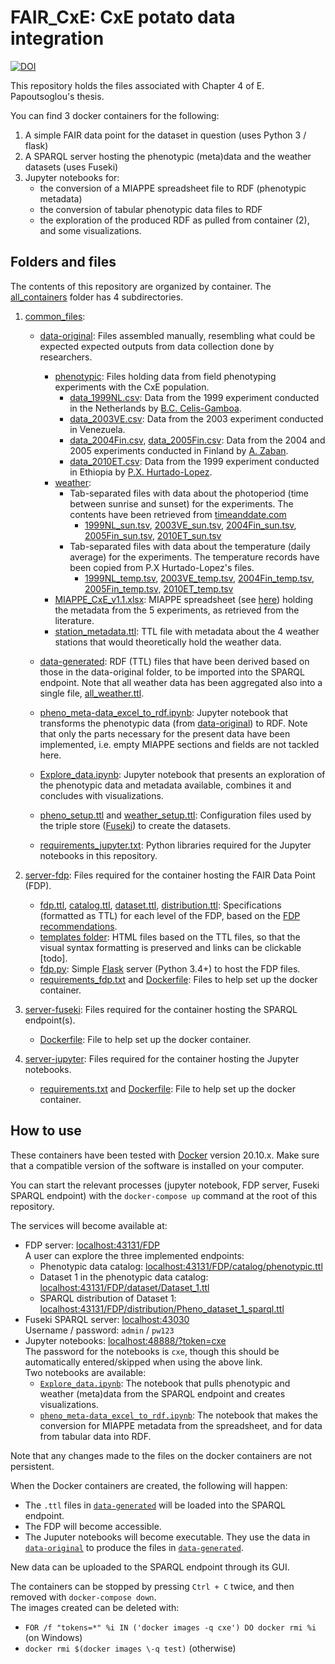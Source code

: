 # FAIR_CxE: CxE potato data integration

[![DOI](https://zenodo.org/badge/344077075.svg)](https://zenodo.org/badge/latestdoi/344077075)

This repository holds the files associated with Chapter 4 of E. Papoutsoglou's thesis. 

You can find 3 docker containers for the following:

1. A simple FAIR data point for the dataset in question (uses Python 3 / flask)
2. A SPARQL server hosting the phenotypic (meta)data and the weather datasets (uses Fuseki)
3. Jupyter notebooks for:
	* the conversion of a MIAPPE spreadsheet file to RDF (phenotypic metadata)
	* the conversion of tabular phenotypic data files to RDF
	* the exploration of the produced RDF as pulled from container (2), and some visualizations.


## Folders and files

The contents of this repository are organized by container. The [all_containers](./all_containers) folder has 4 subdirectories. 

1. [common_files](./all_containers/common_files): 

	* [data-original](./all_containers/common_files/data-original): Files assembled manually, resembling what could be expected expected outputs from data collection done by researchers.
		* [phenotypic](./all_containers/common_files/data-original/phenotypic): Files holding data from field phenotyping experiments with the CxE population.
			* [data_1999NL.csv](./all_containers/common_files/data-original/phenotypic/data_1999NL.csv): Data from the 1999 experiment conducted in the Netherlands by [B.C. Celis-Gamboa](https://doi.org/10.1111/j.1744-7348.2003.tb00284.x).
			* [data_2003VE.csv](./all_containers/common_files/data-original/phenotypic/data_2003VE.csv): Data from the 2003 experiment conducted in Venezuela.
			* [data_2004Fin.csv](./all_containers/common_files/data-original/phenotypic/data_2004Fin.csv), [data_2005Fin.csv](./all_containers/common_files/data-original/phenotypic/data_2005Fin.csv): Data from the 2004 and 2005 experiments conducted in Finland by [A. Zaban](https://doi.org/10.33354/smst.76724).
			* [data_2010ET.csv](./all_containers/common_files/data-original/phenotypic/data_2010ET.csv): Data from the 1999 experiment conducted in Ethiopia by [P.X. Hurtado-Lopez](https://doi.org/10.1007/s10681-015-1431-2).
		* [weather](./all_containers/common_files/data-original/weather): 
			* Tab-separated files with data about  the photoperiod (time between sunrise and sunset)  for the experiments. The contents have been retrieved from [timeanddate.com](https://www.timeanddate.com/)
				* [1999NL_sun.tsv](./all_containers/common_files/data-original/weather/1999NL_sun.tsv), [2003VE_sun.tsv](./all_containers/common_files/data-original/weather/2003VE_sun.tsv), [2004Fin_sun.tsv](./all_containers/common_files/data-original/weather/2004Fin_sun.tsv), [2005Fin_sun.tsv](./all_containers/common_files/data-original/weather/2005Fin_sun.tsv), [2010ET_sun.tsv](./all_containers/common_files/data-original/weather/2010ET_sun.tsv)
			* Tab-separated files with data about the temperature (daily average) for the experiments. The temperature records have been copied from P.X Hurtado-Lopez's files.
				* [1999NL_temp.tsv](./all_containers/common_files/data-original/weather/1999NL_temp.tsv), [2003VE_temp.tsv](./all_containers/common_files/data-original/weather/2003VE_temp.tsv), [2004Fin_temp.tsv](./all_containers/common_files/data-original/weather/2004Fin_temp.tsv), [2005Fin_temp.tsv](./all_containers/common_files/data-original/weather/2005Fin_temp.tsv), [2010ET_temp.tsv](./all_containers/common_files/data-original/weather/2010ET_temp.tsv)
		* [MIAPPE_CxE_v1.1.xlsx](./all_containers/common_files/data-original/MIAPPE_CxE_v1.1.xlsx): MIAPPE spreadsheet (see [here](https://github.com/MIAPPE/MIAPPE/tree/master/MIAPPE_Checklist-Data-Model-v1.1/MIAPPE_templates)) holding the metadata from the 5 experiments, as retrieved from the literature. 
		* [station_metadata.ttl](./all_containers/common_files/data-original/station_metadata.ttl): TTL file with metadata about the 4 weather stations that would theoretically hold the weather data.
		
	* [data-generated](./all_containers/common_files/data-generated): RDF (TTL) files that have been derived based on those in the data-original folder, to be imported into the SPARQL endpoint. Note that all weather data has been aggregated also into a single file, [all_weather.ttl](./all_containers/common_files/data-generated/weather/all_weather.ttl).
		
	* [pheno_meta-data_excel_to_rdf.ipynb](./all_containers/common_files/pheno_meta-data_excel_to_rdf.ipynb): Jupyter notebook that transforms the phenotypic data (from [data-original](./all_containers/common_files/data-original)) to RDF. Note that only the parts necessary for the present data have been implemented, i.e. empty MIAPPE sections and fields are not tackled here.
	
	* [Explore_data.ipynb](./all_containers/common_files/Explore_data.ipynb): Jupyter notebook that presents an exploration of the phenotypic data and metadata available, combines it and concludes with visualizations.
	* [pheno_setup.ttl](./all_containers/common_files/pheno_setup.ttl) and [weather_setup.ttl](./all_containers/common_files/weather_setup.ttl): Configuration files used by the triple store ([Fuseki](https://jena.apache.org/documentation/fuseki2/)) to create the datasets.
	
	* [requirements_jupyter.txt](./all_containers/common_files/requirements_jupyter.txt): Python libraries required for the Jupyter notebooks in this repository.

2. [server-fdp](./all_containers/server-fdp): Files required for the container hosting the FAIR Data Point (FDP).
	
	* [fdp.ttl](./all_containers/server-fdp/fdp.ttl), [catalog.ttl](./all_containers/server-fdp/catalog.ttl), [dataset.ttl](./all_containers/server-fdp/dataset.ttl), [distribution.ttl](./all_containers/server-fdp/distribution.ttl): Specifications (formatted as TTL) for each level of the FDP, based on the [FDP recommendations](https://github.com/FAIRDataTeam/FAIRDataPoint-Spec).
	* [templates folder](./all_containers/server-fdp/templates): HTML files based on the TTL files, so that the visual syntax formatting is preserved and links can be clickable [todo].
	* [fdp.py](./all_containers/server-fdp/fdp.py): Simple [Flask](https://flask.palletsprojects.com/en/1.1.x/) server (Python 3.4+) to host the FDP files. 
	* [requirements_fdp.txt](./all_containers/server-fdp/requirements_fdp.txt) and [Dockerfile](./all_containers/server-fdp/Dockerfile): Files to help set up the docker container.

3. [server-fuseki](./all_containers/server-fuseki): Files required for the container hosting the SPARQL endpoint(s).
   * [Dockerfile](./all_containers/server-fuseki/Dockerfile): File to help set up the docker container.

4. [server-jupyter](./all_containers/server-jupyter): Files required for the container hosting the Jupyter notebooks.
	* [requirements.txt](./all_containers/server-jupyter/requirements.txt) and [Dockerfile](./all_containers/server-jupyter/Dockerfile): File to help set up the docker container.


## How to use

These containers have been tested with [Docker](https://www.docker.com/) version 20.10.x. Make sure that a compatible version of the software is installed on your computer.


You can start the relevant processes (jupyter notebook, FDP server, Fuseki SPARQL endpoint) with the `docker-compose up` command at the root of this repository.

The services will become available at:

- FDP server: [localhost:43131/FDP](http://localhost:43131/FDP)  
  A user can explore the three implemented endpoints:
  - Phenotypic data catalog: [localhost:43131/FDP/catalog/phenotypic.ttl](http://localhost:43131/FDP/catalog/phenotypic.ttl)
  - Dataset 1 in the phenotypic data catalog: [localhost:43131/FDP/dataset/Dataset_1.ttl](http://localhost:43131/FDP/dataset/Dataset_1.ttl)
  - SPARQL distribution of Dataset 1: [localhost:43131/FDP/distribution/Pheno_dataset_1_sparql.ttl](http://localhost:43131/FDP/distribution/Pheno_dataset_1_sparql.ttl)
- Fuseki SPARQL server: [localhost:43030](http://localhost:43030/)  
  Username / password: `admin` / `pw123`
- Jupyter notebooks: [localhost:48888/?token=cxe](http://localhost:48888/?token=cxe)  
  The password for the notebooks is `cxe`, though this should be automatically entered/skipped when using the above link.  
  Two notebooks are available:
  * [`Explore_data.ipynb`](./all_containers/common_files/Explore_data.ipynb): The notebook that pulls phenotypic and weather (meta)data from the SPARQL endpoint and creates visualizations.
  * [`pheno_meta-data_excel_to_rdf.ipynb`](./all_containers/common_files/pheno_meta-data_excel_to_rdf.ipynb): The notebook that makes the conversion for MIAPPE metadata from the spreadsheet, and for data from tabular data into RDF.


Note that any changes made to the files on the docker containers are not persistent.
  

When the Docker containers are created, the following will happen:
- The `.ttl` files in [`data-generated`](./all_containers/common_files/data-generated) will be loaded into the SPARQL endpoint.
- The FDP will become accessible.
- The Juputer notebooks will become executable. They use the data in [`data-original`](./all_containers/common_files/data-original) to produce the files in [`data-generated`](./all_containers/common_files/data-generated).

New data can be uploaded to the SPARQL endpoint through its GUI.
  
The containers can be stopped by pressing `Ctrl + C` twice, and then removed with `docker-compose down`.  
The images created can be deleted with:

* `FOR /f "tokens=*" %i IN ('docker images -q cxe') DO docker rmi %i` (on Windows)
* `docker rmi $(docker images \-q test)` (otherwise)

